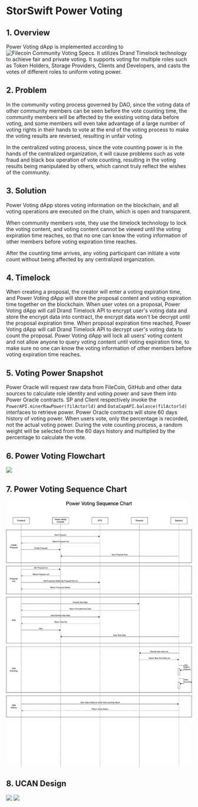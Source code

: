 # StorSwift Power Voting

## 1. Overview

Power Voting dApp is implemented according to ![Filecoin Community Voting Specs](https://docs.google.com/document/d/13910NE-O3mUQ6rztt6f3xe7hwW_aS-xaPW_zHuTpBW4/edit#heading=h.4kbcnjlru68f). It utilizes Drand Timelock technology to achieve fair and private voting. It supports voting for multiple roles such as Token Holders, Storage Providers, Clients and Developers, and casts the votes of different roles to uniform voting power.

## 2. Problem

In the community voting process governed by DAO, since the voting data of other community members can be seen before the vote counting time, the community members will be affected by the existing voting data before voting, and some members will even take advantage of a large number of voting rights in their hands to vote at the end of the voting process to make the voting results are reversed, resulting in unfair voting.

In the centralized voting process, since the vote counting power is in the hands of the centralized organization, it will cause problems such as vote fraud and black box operation of vote counting, resulting in the voting results being manipulated by others, which cannot truly reflect the wishes of the community.

## 3. Solution

Power Voting dApp stores voting information on the blockchain, and all voting operations are executed on the chain, which is open and transparent. 

When community members vote, they use the timelock technology to lock the voting content, and voting content cannot be viewed until the voting expiration time reaches, so that no one can know the voting information of other members before voting expiration time reaches. 

After the counting time arrives, any voting participant can initiate a vote count without being affected by any centralized organization.

## 4. Timelock

When creating a proposal, the creator will enter a voting expiration time, and Power Voting dApp will store the proposal content and voting expiration time together on the blockchain. When user votes on a proposal, Power Voting dApp will call Drand Timelock API to encrypt user's voting data and store the encrypt data into contract, the encrypt data won't be decrypt until the proposal expiration time. When proposal expiration time reached, Power Voting dApp will call Drand Timelock API to decrypt user's voting data to count the proposal. Power Voting dApp will lock all users' voting content and not allow anyone to query voting content until voting expiration time, to make sure no one can know the voting information of other members before voting expiration time reaches.

## 5. Voting Power Snapshot

Power Oracle will request raw data from FileCoin, GitHub and other data sources to calculate role identity and voting power and save them into Power Oracle contracts. SP and Client respectively invoke the `PowerAPI.minerRawPower(filActorld)` and `DataCapAPI.balance(filActorld)` interfaces to retrieve power. Power Oracle contracts will store 60 days history of voting power. When users vote, only the percentage is recorded, not the actual voting power. During the vote counting process, a random weight will be selected from the 60 days history and multiplied by the percentage to calculate the vote.

## 6. Power Voting Flowchart

![](img/flowchart.png)

## 7. Power Voting Sequence Chart

![](img/timing_diagram.png)

## 8. UCAN Design

![](img/ucan1.png)
![](img/ucan2.png)

